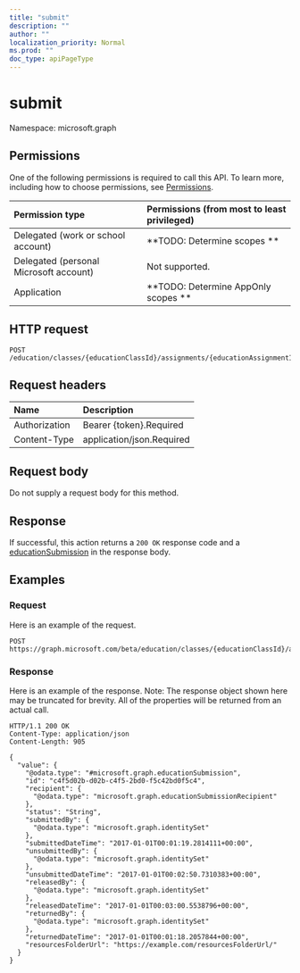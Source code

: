 ```yaml
---
title: "submit"
description: ""
author: ""
localization_priority: Normal
ms.prod: ""
doc_type: apiPageType
---
```


# submit

Namespace: microsoft.graph



## Permissions
One of the following permissions is required to call this API. To learn more, including how to choose permissions, see [Permissions](/concepts/permissions-reference.md).

|Permission type|Permissions (from most to least privileged)|
|:---|:---|
|Delegated (work or school account)|**TODO: Determine scopes **|
|Delegated (personal Microsoft account)|Not supported.|
|Application|**TODO: Determine AppOnly scopes **|

## HTTP request
<!-- {
  "blockType": "ignored"
}
-->
``` http
POST /education/classes/{educationClassId}/assignments/{educationAssignmentId}/submissions/{educationSubmissionId}/submit
```

## Request headers
|Name|Description|
|:---|:---|
|Authorization|Bearer {token}.Required|
|Content-Type|application/json.Required|

## Request body
Do not supply a request body for this method.

## Response
If successful, this action returns a `200 OK` response code and a [educationSubmission](../resources/educationsubmission.md) in the response body.

## Examples

### Request
Here is an example of the request.
<!-- {
  "blockType": "request",
  "name": "educationsubmission_submit"
}
-->
``` http
POST https://graph.microsoft.com/beta/education/classes/{educationClassId}/assignments/{educationAssignmentId}/submissions/{educationSubmissionId}/submit
```

### Response
Here is an example of the response. Note: The response object shown here may be truncated for brevity. All of the properties will be returned from an actual call.
<!-- {
  "blockType": "response",
  "truncated": true,
  "@odata.type": "microsoft.graph.educationsubmission"
}
-->
``` http
HTTP/1.1 200 OK
Content-Type: application/json
Content-Length: 905

{
  "value": {
    "@odata.type": "#microsoft.graph.educationSubmission",
    "id": "c4f5d02b-d02b-c4f5-2bd0-f5c42bd0f5c4",
    "recipient": {
      "@odata.type": "microsoft.graph.educationSubmissionRecipient"
    },
    "status": "String",
    "submittedBy": {
      "@odata.type": "microsoft.graph.identitySet"
    },
    "submittedDateTime": "2017-01-01T00:01:19.2814111+00:00",
    "unsubmittedBy": {
      "@odata.type": "microsoft.graph.identitySet"
    },
    "unsubmittedDateTime": "2017-01-01T00:02:50.7310383+00:00",
    "releasedBy": {
      "@odata.type": "microsoft.graph.identitySet"
    },
    "releasedDateTime": "2017-01-01T00:03:00.5538796+00:00",
    "returnedBy": {
      "@odata.type": "microsoft.graph.identitySet"
    },
    "returnedDateTime": "2017-01-01T00:01:18.2057844+00:00",
    "resourcesFolderUrl": "https://example.com/resourcesFolderUrl/"
  }
}
```

